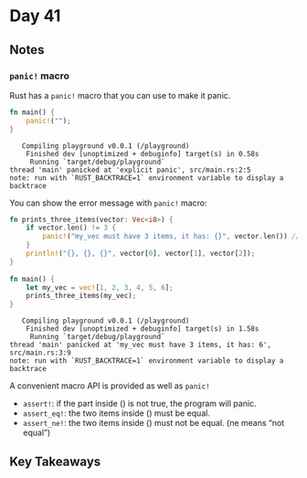 # Day 41

## Notes

### `panic!` macro

Rust has a `panic!` macro that you can use to make it panic.

```rust
fn main() {
    panic!("");
}
```

```shell
   Compiling playground v0.0.1 (/playground)
    Finished dev [unoptimized + debuginfo] target(s) in 0.58s
     Running `target/debug/playground`
thread 'main' panicked at 'explicit panic', src/main.rs:2:5
note: run with `RUST_BACKTRACE=1` environment variable to display a backtrace
```

You can show the error message with `panic!` macro:

```rust
fn prints_three_items(vector: Vec<i8>) {
    if vector.len() != 3 {
        panic!("my_vec must have 3 items, it has: {}", vector.len()) // will panic if the length is not 3
    }
    println!("{}, {}, {}", vector[0], vector[1], vector[2]);
}
 
fn main() {
    let my_vec = vec![1, 2, 3, 4, 5, 6];
    prints_three_items(my_vec);
}
```

```shell
   Compiling playground v0.0.1 (/playground)
    Finished dev [unoptimized + debuginfo] target(s) in 1.58s
     Running `target/debug/playground`
thread 'main' panicked at 'my_vec must have 3 items, it has: 6', src/main.rs:3:9
note: run with `RUST_BACKTRACE=1` environment variable to display a backtrace
```

A convenient macro API is provided as well as `panic!`

- `assert!`:  if the part inside () is not true, the program will panic.
- `assert_eq!`: the two items inside () must be equal.
- `assert_ne!`: the two items inside () must not be equal. (ne means “not equal”)

## Key Takeaways
